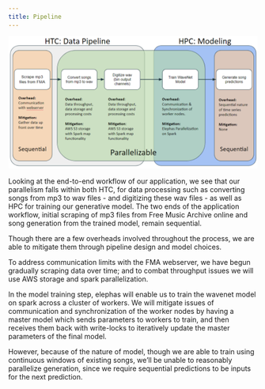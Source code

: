 ```yaml
---
title: Pipeline
---
```

![pipeline](images/pipeline.PNG)

Looking at the end-to-end workflow of our application, we see that our parallelism falls within both HTC, for data processing such as converting songs from mp3 to wav files - and digitizing these wav files - as well as HPC for training our generative model. The two ends of the application workflow, initial scraping of mp3 files from Free Music Archive online and song generation from the trained model, remain sequential.
 
Though there are a few overheads involved throughout the process, we are able to mitigate them through pipeline design and model choices. 

To address communication limits with the FMA webserver, we have begun gradually scraping data over time; and to combat throughput issues we will use AWS storage and spark parallelization.

In the model training step, elephas will enable us to train the wavenet model on spark across a cluster of workers. We will mitigate issues of communication and synchronization of the worker nodes by having a master model which sends parameters to workers to train, and then receives them back with write-locks to iteratively update the master parameters of the final model.

However, because of the nature of model, though we are able to train using continuous windows of existing songs, we’ll be unable to reasonably parallelize generation, since we require sequential predictions to be inputs for the next prediction.
